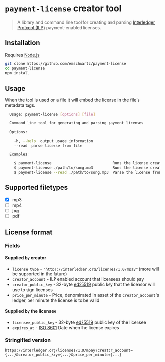 # `payment-license` creator tool

> A library and command line tool for creating and parsing [Interledger Protocol (ILP)](https://interledger.org) payment-enabled licenses.

## Installation

Requires [Node.js](https://nodejs.org)

```sh
git clone https://github.com/emschwartz/payment-license
cd payment-license
npm install
```

## Usage

When the tool is used on a file it will embed the license in the file's metadata tags.

```sh
  Usage: payment-license [options] [file]

  Command line tool for generating and parsing payment licenses

  Options:

    -h, --help  output usage information
    --read  parse license from file

  Examples:

    $ payment-license                            Runs the license creator tool and prints the output
    $ payment-license ./path/to/song.mp3         Runs the license creator and attaches license to file
    $ payment-license --read ./path/to/song.mp3  Parse the license from the file

```

## Supported filetypes

- [x] mp3
- [ ] mp4
- [ ] jpg
- [ ] pdf

## License format

### Fields

#### Supplied by creator

* `license_type` - `"https://interledger.org/licenses/1.0/mpay"` (more will be supported in the future)
* `creator_account` - ILP enabled account that licensees should pay
* `creator_public_key` - 32-byte [ed25519](https://ed25519.cr.yp.to) public key that the licensor will use to sign licenses
* `price_per_minute` - Price, denominated in asset of the `creator_account`'s ledger, per minute the license is to be valid

#### Supplied by the licensee

* `licensee_public_key` - 32-byte [ed25519](https://ed25519.cr.yp.to) public key of the licensee
* `expires_at` - [ISO 8601](https://en.wikipedia.org/wiki/ISO_8601) Date when the license expires

### Stringified version

`https://interledger.org/licenses/1.0/mpay?creator_account={...}&creator_public_key={...}&price_per_minute={...}`
